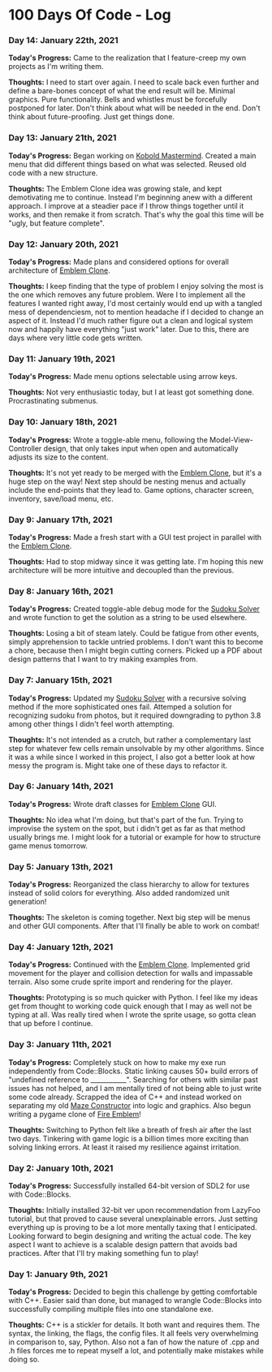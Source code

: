 # 100 Days Of Code - Log

### Day 14: January 22th, 2021
**Today's Progress:** Came to the realization that I feature-creep my own projects as I'm writing them.

**Thoughts:** I need to start over again. I need to scale back even further and define a bare-bones concept of what the end result will be. Minimal graphics. Pure functionality. Bells and whistles must be forcefully postponed for later. Don't think about what will be needed in the end. Don't think about future-proofing. Just get things done.

### Day 13: January 21th, 2021
**Today's Progress:** Began working on [Kobold Mastermind](https://github.com/erifo/kobold-mastermind). Created a main menu that did different things based on what was selected. Reused old code with a new structure.

**Thoughts:** The Emblem Clone idea was growing stale, and kept demotivating me to continue. Instead I'm beginning anew with a different approach. I improve at a steadier pace if I throw things together until it works, and then remake it from scratch. That's why the goal this time will be "ugly, but feature complete".

### Day 12: January 20th, 2021
**Today's Progress:** Made plans and considered options for overall architecture of [Emblem Clone](https://github.com/erifo/emblem-clone).

**Thoughts:** I keep finding that the type of problem I enjoy solving the most is the one which removes any future problem. Were I to implement all the features I wanted right away, I'd most certainly would end up with a tangled mess of dependenciesm, not to mention headache if I decided to change an aspect of it. Instead I'd much rather figure out a clean and logical system now and happily have everything "just work" later. Due to this, there are days where very little code gets written.

### Day 11: January 19th, 2021
**Today's Progress:** Made menu options selectable using arrow keys.

**Thoughts:** Not very enthusiastic today, but I at least got something done. Procrastinating submenus.

### Day 10: January 18th, 2021
**Today's Progress:** Wrote a toggle-able menu, following the Model-View-Controller design, that only takes input when open and automatically adjusts its size to the content.

**Thoughts:** It's not yet ready to be merged with the [Emblem Clone](https://github.com/erifo/emblem-clone), but it's a huge step on the way! Next step should be nesting menus and actually include the end-points that they lead to. Game options, character screen, inventory, save/load menu, etc.

### Day 9: January 17th, 2021
**Today's Progress:** Made a fresh start with a GUI test project in parallel with the [Emblem Clone](https://github.com/erifo/emblem-clone).

**Thoughts:** Had to stop midway since it was getting late. I'm hoping this new architecture will be more intuitive and decoupled than the previous.

### Day 8: January 16th, 2021
**Today's Progress:** Created toggle-able debug mode for the [Sudoku Solver](https://github.com/erifo/sudoku-solver) and wrote function to get the solution as a string to be used elsewhere. 

**Thoughts:** Losing a bit of steam lately. Could be fatigue from other events, simply apprehension to tackle untried problems. I don't want this to become a chore, because then I might begin cutting corners. Picked up a PDF about design patterns that I want to try making examples from.

### Day 7: January 15th, 2021
**Today's Progress:** Updated my [Sudoku Solver](https://github.com/erifo/sudoku-solver) with a recursive solving method if the more sophisticated ones fail. Attemped a solution for recognizing sudoku from photos, but it required downgrading to python 3.8 among other things I didn't feel worth attempting.

**Thoughts:** It's not intended as a crutch, but rather a complementary last step for whatever few cells remain unsolvable by my other algorithms. Since it was a while since I worked in this project, I also got a better look at how messy the program is. Might take one of these days to refactor it.

### Day 6: January 14th, 2021
**Today's Progress:** Wrote draft classes for [Emblem Clone](https://github.com/erifo/emblem-clone) GUI.

**Thoughts:** No idea what I'm doing, but that's part of the fun. Trying to improvise the system on the spot, but i didn't get as far as that method usually brings me. I might look for a tutorial or example for how to structure game menus tomorrow.

### Day 5: January 13th, 2021
**Today's Progress:** Reorganized the class hierarchy to allow for textures instead of solid colors for everything. Also added randomized unit generation!

**Thoughts:** The skeleton is coming together. Next big step will be menus and other GUI components. After that I'll finally be able to work on combat!

### Day 4: January 12th, 2021
**Today's Progress:** Continued with the [Emblem Clone](https://github.com/erifo/emblem-clone). Implemented grid movement for the player and collision detection for walls and impassable terrain. Also some crude sprite import and rendering for the player.

**Thoughts:** Prototyping is so much quicker with Python. I feel like my ideas get from thought to working code quick enough that I may as well not be typing at all. Was really tired when I wrote the sprite usage, so gotta clean that up before I continue.

### Day 3: January 11th, 2021
**Today's Progress:** Completely stuck on how to make my exe run independently from Code::Blocks. Static linking causes 50+ build errors of "undefined reference to ___________". Searching for others with similar past issues has not helped, and I am mentally tired of not being able to just write some code already. Scrapped the idea of C++ and instead worked on separating my old [Maze Constructor](https://github.com/erifo/maze-constructor) into logic and graphics. Also begun writing a pygame clone of [Fire Emblem](https://github.com/erifo/emblem-clone)!

**Thoughts:** Switching to Python felt like a breath of fresh air after the last two days. Tinkering with game logic is a billion times more exciting than solving linking errors. At least it raised my resilience against irritation.

### Day 2: January 10th, 2021
**Today's Progress:** Successfully installed 64-bit version of SDL2 for use with Code::Blocks.

**Thoughts:** Initially installed 32-bit ver upon recommendation from LazyFoo tutorial, but that proved to cause several unexplainable errors. Just setting everything up is proving to be a lot more mentally taxing that I enticipated. Looking forward to begin designing and writing the actual code. The key aspect I want to achieve is a scalable design pattern that avoids bad practices. After that I'll try making something fun to play!

### Day 1: January 9th, 2021
**Today's Progress:** Decided to begin this challenge by getting comfortable with C++. Easier said than done, but managed to wrangle Code::Blocks into successfully compiling multiple files into one standalone exe.

**Thoughts:** C++ is a stickler for details. It both want and requires them. The syntax, the linking, the flags, the config files. It all feels very overwhelming in comparison to, say, Python. Also not a fan of how the nature of .cpp and .h files forces me to repeat myself a lot, and potentially make mistakes while doing so.